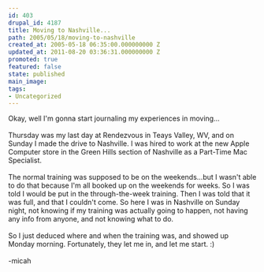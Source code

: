 ```yaml
---
id: 403
drupal_id: 4187
title: Moving to Nashville...
path: 2005/05/18/moving-to-nashville
created_at: 2005-05-18 06:35:00.000000000 Z
updated_at: 2011-08-20 03:36:31.000000000 Z
promoted: true
featured: false
state: published
main_image: 
tags:
- Uncategorized
---
```

Okay, well I'm gonna start journaling my experiences in moving...<br /><br />Thursday was my last day at Rendezvous in Teays Valley, WV, and on Sunday I made the drive to Nashville. I was hired to work at the new Apple Computer store in the Green Hills section of Nashville as a Part-Time Mac Specialist.<br /><br />The normal training was supposed to be on the weekends...but I wasn't able to do that because I'm all booked up on the weekends for weeks. So I was told I would be put in the through-the-week training. Then I was told that it was full, and that I couldn't come. So here I was in Nashville on Sunday night, not knowing if my training was actually going to happen, not having any info from anyone, and not knowing what to do.<br /><br />So I just deduced where and when the training was, and showed up Monday morning. Fortunately, they let me in, and let me start. :)<br /><br />-micah
